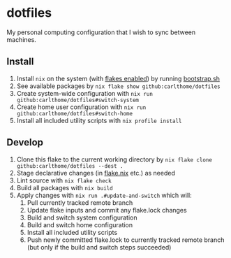 # dotfiles

My personal computing configuration that I wish to sync between machines.

## Install

1. Install `nix` on the system (with [flakes enabled](https://nixos.wiki/wiki/Flakes#Enable_flakes)) by running [bootstrap.sh](./bootstrap.sh)
1. See available packages by `nix flake show github:carlthome/dotfiles`
1. Create system-wide configuration with `nix run github:carlthome/dotfiles#switch-system`
1. Create home user configuration with `nix run github:carlthome/dotfiles#switch-home`
1. Install all included utility scripts with `nix profile install`

## Develop

1. Clone this flake to the current working directory by `nix flake clone github:carlthome/dotfiles --dest .`
1. Stage declarative changes (in [flake.nix](./flake.nix) etc.) as needed
1. Lint source with `nix flake check`
1. Build all packages with `nix build`
1. Apply changes with `nix run .#update-and-switch` which will:
   1. Pull currently tracked remote branch
   1. Update flake inputs and commit any flake.lock changes
   1. Build and switch system configuration
   1. Build and switch home configuration
   1. Install all included utility scripts
   1. Push newly committed flake.lock to currently tracked remote branch (but only if the build and switch steps succeeded)

